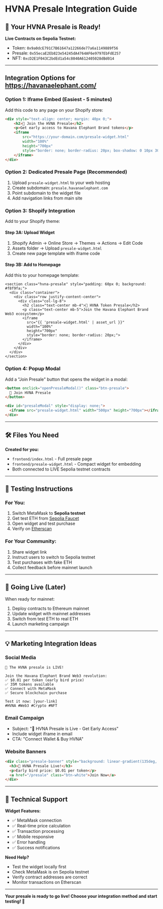 # HVNA Presale Integration Guide

## 🚀 Your HVNA Presale is Ready!

**Live Contracts on Sepolia Testnet:**
- Token: `0x9a0dcE791C7B61647a12266de77a6a1149889f56`
- Presale: `0x55ecaE2Eb823e54245dA4764AF6e9797EbFdE257`
- NFT: `0xcD2E1F043C2bdEd1a54c8040A612405028dBd014`

---

## Integration Options for https://havanaelephant.com/

### Option 1: Iframe Embed (Easiest - 5 minutes)
Add this code to any page on your Shopify store:

```html
<div style="text-align: center; margin: 40px 0;">
    <h2>🐘 Join the HVNA Presale</h2>
    <p>Get early access to Havana Elephant Brand tokens</p>
    <iframe 
        src="https://your-domain.com/presale-widget.html" 
        width="100%" 
        height="700px" 
        style="border: none; border-radius: 20px; box-shadow: 0 10px 30px rgba(0,0,0,0.1);">
    </iframe>
</div>
```

### Option 2: Dedicated Presale Page (Recommended)
1. Upload `presale-widget.html` to your web hosting
2. Create subdomain: `presale.havanaelephant.com`
3. Point subdomain to the widget file
4. Add navigation links from main site

### Option 3: Shopify Integration
Add to your Shopify theme:

#### Step 3A: Upload Widget
1. Shopify Admin → Online Store → Themes → Actions → Edit Code
2. Assets folder → Upload `presale-widget.html`
3. Create new page template with iframe code

#### Step 3B: Add to Homepage
Add this to your homepage template:

```liquid
<section class="hvna-presale" style="padding: 60px 0; background: #f8f9fa;">
  <div class="container">
    <div class="row justify-content-center">
      <div class="col-lg-8">
        <h2 class="text-center mb-4">🐘 HVNA Token Presale</h2>
        <p class="text-center mb-5">Join the Havana Elephant Brand Web3 ecosystem</p>
        <iframe 
          src="{{ 'presale-widget.html' | asset_url }}" 
          width="100%" 
          height="700px"
          style="border: none; border-radius: 20px;">
        </iframe>
      </div>
    </div>
  </div>
</section>
```

### Option 4: Popup Modal
Add a "Join Presale" button that opens the widget in a modal:

```html
<button onclick="openPresaleModal()" class="btn-presale">
  🐘 Join HVNA Presale
</button>

<div id="presaleModal" style="display: none;">
  <iframe src="presale-widget.html" width="500px" height="700px"></iframe>
</div>
```

---

## 🛠️ Files You Need

**Created for you:**
- `frontend/index.html` - Full presale page
- `frontend/presale-widget.html` - Compact widget for embedding
- Both connected to LIVE Sepolia testnet contracts

---

## 📱 Testing Instructions

### For You:
1. Switch MetaMask to **Sepolia testnet**
2. Get test ETH from [Sepolia Faucet](https://sepoliafaucet.com/)
3. Open widget and test purchase
4. Verify on [Etherscan](https://sepolia.etherscan.io/address/0x55ecaE2Eb823e54245dA4764AF6e9797EbFdE257)

### For Your Community:
1. Share widget link
2. Instruct users to switch to Sepolia testnet
3. Test purchases with fake ETH
4. Collect feedback before mainnet launch

---

## 🚀 Going Live (Later)

When ready for mainnet:
1. Deploy contracts to Ethereum mainnet
2. Update widget with mainnet addresses
3. Switch from test ETH to real ETH
4. Launch marketing campaign

---

## 💡 Marketing Integration Ideas

### Social Media
```
🐘 The HVNA presale is LIVE! 

Join the Havana Elephant Brand Web3 revolution:
✅ $0.01 per token (early bird price)
✅ 35M tokens available
✅ Connect with MetaMask
✅ Secure blockchain purchase

Test it now: [your-link]
#HVNA #Web3 #Crypto #NFT
```

### Email Campaign
- Subject: "🐘 HVNA Presale is Live - Get Early Access"
- Include widget iframe in email
- CTA: "Connect Wallet & Buy HVNA"

### Website Banners
```html
<div class="presale-banner" style="background: linear-gradient(135deg, #667eea, #764ba2); color: white; padding: 20px; text-align: center;">
  <h3>🐘 HVNA Presale Live!</h3>
  <p>Early bird price: $0.01 per token</p>
  <a href="/presale" class="btn-white">Join Now</a>
</div>
```

---

## 🔧 Technical Support

**Widget Features:**
- ✅ MetaMask connection
- ✅ Real-time price calculation
- ✅ Transaction processing
- ✅ Mobile responsive
- ✅ Error handling
- ✅ Success notifications

**Need Help?**
- Test the widget locally first
- Check MetaMask is on Sepolia testnet
- Verify contract addresses are correct
- Monitor transactions on Etherscan

---

**Your presale is ready to go live! Choose your integration method and start testing! 🚀**